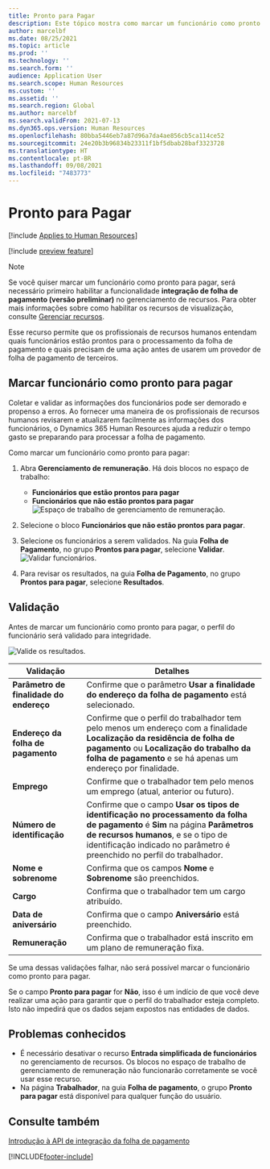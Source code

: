 ```yaml
---
title: Pronto para Pagar
description: Este tópico mostra como marcar um funcionário como pronto para pagar no Dynamics 365 Human Resources.
author: marcelbf
ms.date: 08/25/2021
ms.topic: article
ms.prod: ''
ms.technology: ''
ms.search.form: ''
audience: Application User
ms.search.scope: Human Resources
ms.custom: ''
ms.assetid: ''
ms.search.region: Global
ms.author: marcelbf
ms.search.validFrom: 2021-07-13
ms.dyn365.ops.version: Human Resources
ms.openlocfilehash: 80bba5446eb7a87d96a7da4ae856cb5ca114ce52
ms.sourcegitcommit: 24e20b3b96834b23311f1bf5dbab28baf3323728
ms.translationtype: HT
ms.contentlocale: pt-BR
ms.lasthandoff: 09/08/2021
ms.locfileid: "7483773"
---
```

# <a name="ready-to-pay"></a>Pronto para Pagar

[!include [Applies to Human Resources](../includes/applies-to-hr.md)]

[!include [preview feature](./includes/preview-feature.md)]

> [!NOTE]
> Se você quiser marcar um funcionário como pronto para pagar, será necessário primeiro habilitar a funcionalidade **integração de folha de pagamento (versão preliminar)** no gerenciamento de recursos. Para obter mais informações sobre como habilitar os recursos de visualização, consulte [Gerenciar recursos](hr-admin-manage-features.md).

Esse recurso permite que os profissionais de recursos humanos entendam quais funcionários estão prontos para o processamento da folha de pagamento e quais precisam de uma ação antes de usarem um provedor de folha de pagamento de terceiros.

## <a name="mark-employee-as-ready-to-pay"></a>Marcar funcionário como pronto para pagar

Coletar e validar as informações dos funcionários pode ser demorado e propenso a erros. Ao fornecer uma maneira de os profissionais de recursos humanos revisarem e atualizarem facilmente as informações dos funcionários, o Dynamics 365 Human Resources ajuda a reduzir o tempo gasto se preparando para processar a folha de pagamento.

Como marcar um funcionário como pronto para pagar:

1. Abra **Gerenciamento de remuneração**. Há dois blocos no espaço de trabalho: 
    - **Funcionários que estão prontos para pagar**
    - **Funcionários que não estão prontos para pagar**
    ![Espaço de trabalho de gerenciamento de remuneração.](./media/hr-ready-to-pay-1-workspace.png)

2. Selecione o bloco **Funcionários que não estão prontos para pagar**.

3. Selecione os funcionários a serem validados. Na guia **Folha de Pagamento**, no grupo **Prontos para pagar**, selecione **Validar**.
    ![Validar funcionários.](./media/hr-ready-to-pay-2-validate.png)

4. Para revisar os resultados, na guia **Folha de Pagamento**, no grupo **Prontos para pagar**, selecione **Resultados**.

## <a name="validation"></a>Validação

Antes de marcar um funcionário como pronto para pagar, o perfil do funcionário será validado para integridade.

![Valide os resultados.](./media/hr-ready-to-pay-3-results.png)

| Validação | Detalhes |
| --- | --- |
| **Parâmetro de finalidade do endereço** | Confirme que o parâmetro **Usar a finalidade do endereço da folha de pagamento** está selecionado. |
| **Endereço da folha de pagamento** | Confirme que o perfil do trabalhador tem pelo menos um endereço com a finalidade **Localização da residência de folha de pagamento** ou **Localização do trabalho da folha de pagamento** e se há apenas um endereço por finalidade. |
| **Emprego** | Confirme que o trabalhador tem pelo menos um emprego (atual, anterior ou futuro). |
| **Número de identificação** | Confirme que o campo **Usar os tipos de identificação no processamento da folha de pagamento** é **Sim** na página **Parâmetros de recursos humanos**, e se o tipo de identificação indicado no parâmetro é preenchido no perfil do trabalhador. |
| **Nome e sobrenome** | Confirma que os campos **Nome** e **Sobrenome** são preenchidos.|
| **Cargo** | Confirma que o trabalhador tem um cargo atribuído. |
| **Data de aniversário** | Confirma que o campo **Aniversário** está preenchido. |
| **Remuneração** | Confirma que o trabalhador está inscrito em um plano de remuneração fixa. |

Se uma dessas validações falhar, não será possível marcar o funcionário como pronto para pagar.

Se o campo **Pronto para pagar** for **Não**, isso é um indício de que você deve realizar uma ação para garantir que o perfil do trabalhador esteja completo. Isto não impedirá que os dados sejam expostos nas entidades de dados. 

## <a name="known-issues"></a>Problemas conhecidos

- É necessário desativar o recurso **Entrada simplificada de funcionários** no gerenciamento de recursos. Os blocos no espaço de trabalho de gerenciamento de remuneração não funcionarão corretamente se você usar esse recurso.
- Na página **Trabalhador**, na guia **Folha de pagamento**, o grupo **Pronto para pagar** está disponível para qualquer função do usuário. 

## <a name="see-also"></a>Consulte também

[Introdução à API de integração da folha de pagamento](hr-admin-integration-payroll-api-introduction.md)<br>

[!INCLUDE[footer-include](../includes/footer-banner.md)]
